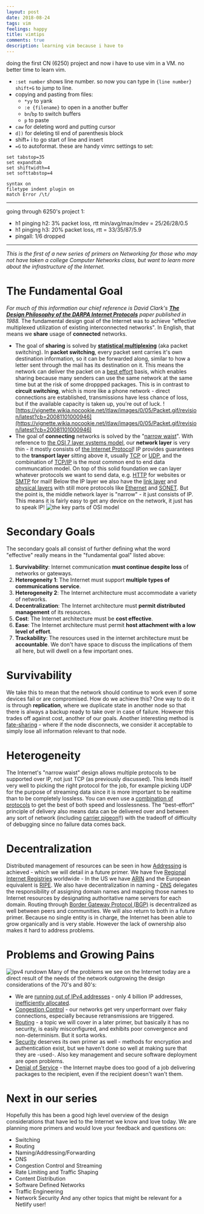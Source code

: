 ```yaml
---
layout: post
date: 2018-08-24
tags: vim
feelings: happy
title: vimtips
comments: true
description: learning vim because i have to
---
```


doing the first CN (6250) project and now i have to use vim in a VM. no better time to learn vim.

- `:set number` shows line number. so now you can type in `{line number} shift+G` to jump to line.
- copying and pasting from files:
  - `*yy` to yank
  - `:e {filename}` to open in a another buffer
  - `bn`/`bp` to switch buffers
  - `p` to paste
- `caw` for deleting word and putting cursor
- `d])` for deleting til end of parenthesis block
- shift+ i to go start of line and insert
- `=G` to autoformat. these are handy vimrc settings to set:

```
set tabstop=35
set expandtab
set shiftwidth=4
set softtabstop=4

syntax on
filetype indent plugin on
match Error /\t/
```

---

going through 6250's project 1:

- h1 pinging h2: 3% packet loss, rtt min/avg/max/mdev = 25/26/28/0.5
- h1 pinging h3: 20% packet loss, rtt = 33/35/87/5.9
- pingall: 1/6 dropped


---

*This is the first of a new series of primers on Networking for those who may not have taken a college Computer Networks class, but want to learn more about the infrastructure of the Internet.*
# The Fundamental Goal
*For much of this information our chief reference is David Clark's [**The Design Philosophy of the DARPA Internet Protocols**](http://ccr.sigcomm.org/archive/1995/jan95/ccr-9501-clark.pdf) paper published in 1988.*
The fundamental design goal of the Internet was to achieve "effective multiplexed utilization of existing interconnected networks". In English, that means we **share** usage of **connected** networks.
- The goal of **sharing** is solved by **[statistical multiplexing](https://en.wikipedia.org/wiki/Statistical_time-division_multiplexing)** (aka packet switching). In **packet switching**, every packet sent carries it's own destination information, so it can be forwarded along, similar to how a letter sent through the mail has its destination on it. This means the network can deliver the packet on a [best effort](https://en.wikipedia.org/wiki/Best-effort_delivery) basis, which enables sharing because many senders can use the same network at the same time but at the risk of some droppped packages.
This is in contrast to **circuit switching**, which is more like a phone network - direct connections are established, transmissions have less chance of loss, but if the available capacity is taken up, you're out of luck.
![https://vignette.wikia.nocookie.net/itlaw/images/0/05/Packet.gif/revision/latest?cb=20081101000946](https://vignette.wikia.nocookie.net/itlaw/images/0/05/Packet.gif/revision/latest?cb=20081101000946)
- The goal of **connecting** networks is solved by the "[narrow waist](https://www.youtube.com/watch?v=uXumm52oBMo)". With reference to [the OSI 7 layer systems model](https://en.wikipedia.org/wiki/OSI_model), our **network layer** is very thin - it mostly consists of [the Internet Protocol](https://en.wikipedia.org/wiki/Internet_Protocol)! IP provides guarantees to the **transport layer** sitting above it, usually [TCP](https://en.wikipedia.org/wiki/Transmission_Control_Protocol) or [UDP](https://en.wikipedia.org/wiki/User_Datagram_Protocol), and the combination of [TCP/IP](https://en.wikipedia.org/wiki/Internet_protocol_suite) is the most common end to end data communcation model. On top of this solid foundation we can layer whatever protocols we want to send data, e.g. [HTTP](https://en.wikipedia.org/wiki/Hypertext_Transfer_Protocol) for websites or [SMTP](https://en.wikipedia.org/wiki/Simple_Mail_Transfer_Protocol) for mail! Below the IP layer we also have the [link layer](https://en.wikipedia.org/wiki/Data_link_layer) and [physical layers](https://en.wikipedia.org/wiki/Physical_layer) with still more protocols like [Ethernet](https://en.wikipedia.org/wiki/Ethernet) and [SONET](https://en.wikipedia.org/wiki/Synchronous_optical_networking). But the point is, the middle network layer is "narrow" - it just consists of IP. This means it is fairly easy to get any device on the network, it just has to speak IP!
![the key parts of OSI model](https://images.slideplayer.com/24/7320353/slides/slide_25.jpg)
# Secondary Goals
The secondary goals all consist of further defining what the word "effective" really means in the "fundamental goal" listed above:
1. **Survivability**: Internet communication **must continue despite loss**
of networks or gateways.
2. **Heterogeneity 1**: The Internet must support **multiple types of
communications service**.
3. **Heterogeneity 2**: The Internet architecture must accommodate a variety of networks.
4. **Decentralization**: The Internet architecture must **permit distributed management** of its resources.
5. **Cost**: The Internet architecture must be **cost effective**.
6. **Ease**: The Internet architecture must permit **host attachment with a low level of effort**.
7. **Trackability**: The resources used in the internet architecture must
be **accountable**.
We don't have space to discuss the implications of them all here, but will dwell on a few important ones.
# Survivability
We take this to mean that the network should continue to work even if some devices fail or are compromised.
How do we achieve this? One way to do it is through **replication**, where we duplicate state in another node so that there is always a backup ready to take over in case of failure. However this trades off against cost, another of our goals.
Another interesting method is [fate-sharing](https://en.wikipedia.org/wiki/Fate-sharing) - where if the node disconnects, we consider it acceptable to simply lose all information relevant to that node.
# Heterogeneity
The Internet's "narrow waist" design allows multiple protocols to be supported over IP, not just TCP (as previously discussed). This lends itself very well to picking the right protocol for the job, for example picking UDP for the purpose of streaming data since it is more important to be realtime than to be completely lossless. You can even use a [combination of protocols](https://en.wikipedia.org/wiki/Domain_Name_System#DNS_Protocol_transport) to get the best of both speed and losslessness.
The "best-effort" principle of delivery also means data can be delivered over and between any sort of network (including [carrier pigeon](https://www.cnet.com/news/pigeon-powered-internet-takes-flight/)!!) with the tradeoff of difficulty of debugging since no failure data comes back.
# Decentralization
Distributed management of resources can be seen in how [Addressing](http://what-when-how.com/data-communications-and-networking/addressing-data-communications-and-networking/) is achieved - which we will detail in a future primer. We have five [Regional Internet Registries](https://en.wikipedia.org/wiki/Regional_Internet_registry) worldwide - In the US we have [ARIN](https://en.wikipedia.org/wiki/American_Registry_for_Internet_Numbers) and the European equivalent is [RIPE](https://en.wikipedia.org/wiki/R%C3%A9seaux_IP_Europ%C3%A9ens_Network_Coordination_Centre).
We also have decentralization in naming - [DNS](https://en.wikipedia.org/wiki/Domain_Name_System) delegates the responsibility of assigning domain names and mapping those names to Internet resources by designating authoritative name servers for each domain. Routing through [Border Gateway Protocol (BGP)](https://en.wikipedia.org/wiki/Border_Gateway_Protocol) is decentralized as well between peers and communities. We will also return to both in a future primer.
Because no single entity is in charge, the Internet has been able to grow organically and is very stable. However the lack of ownership also makes it hard to address problems.
# Problems and Growing Pains
![ipv4 rundown](https://images.theconversation.com/files/83083/original/image-20150527-4812-1iqroxb.png?ixlib=rb-1.1.0&q=45&auto=format&w=1000&fit=clip)
Many of the problems we see on the Internet today are a direct result of the needs of the network outgrowing the design considerations of the 70's and 80's:
- We are [running out of IPv4 addresses](https://www.theregister.co.uk/2017/02/15/no_more_ipv4/) - only 4 billion IP addresses, [inefficiently allocated](https://www.quora.com/How-did-MIT-end-up-with-an-entire-class-A-subnet-of-the-IP-address-space).
- [Congestion Control](http://ecomputernotes.com/computernetworkingnotes/communication-networks/what-is-congestion-control-describe-the-congestion-control-algorithm-commonly-used) - our networks get very unperformant over flaky connections, especially because retransmissions are triggered.
- [Routing](http://www.enterprisenetworkingplanet.com/netsp/article.php/3615896/Networking-101-Understanding-BGP-Routing.htm) - a topic we will cover in a later primer, but basically it has no security, is easily misconfigured, and exhibits poor convergence and non-determinism. But it sorta works.
- [Security](https://isc.sans.edu/presentations/first_things_first.html) deserves its own primer as well - methods for encryption and authentication exist, but we haven't done so well at making sure that they are -used-. Also key management and secure software deployment are open problems.
- [Denial of Service](https://www.digitalattackmap.com/understanding-ddos/) - the Internet maybe does too good of a job delivering packages to the recipient, even if the recipient doesn't wan't them.
# Next in our series
Hopefully this has been a good high level overview of the design considerations that have led to the Internet we know and love today. We are planning more primers and would love your feedback and questions on:
- Switching
- Routing
- Naming/Addressing/Forwarding
- DNS
- Congestion Control and Streaming
- Rate Limiting and Traffic Shaping
- Content Distribution
- Software Defined Networks
- Traffic Engineering
- Network Security
And any other topics that might be relevant for a Netlify user!
